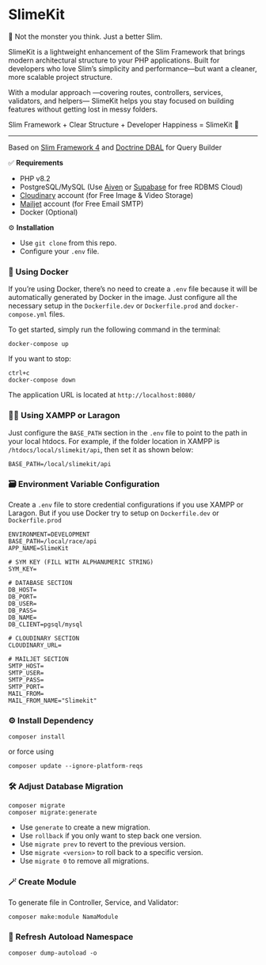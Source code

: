 # SlimeKit
💚 Not the monster you think. Just a better Slim.

SlimeKit is a lightweight enhancement of the Slim Framework that brings modern architectural structure to your PHP applications.
Built for developers who love Slim’s simplicity and performance—but want a cleaner, more scalable project structure.

With a modular approach —covering routes, controllers, services, validators, and helpers— SlimeKit helps you stay focused on building features without getting lost in messy folders.

Slim Framework + Clear Structure + Developer Happiness = SlimeKit 🚀

----

Based on [Slim Framework 4](https://www.slimframework.com/docs/v4/) and [Doctrine DBAL](https://www.doctrine-project.org/projects/dbal.html) for Query Builder

✅ **Requirements**
- PHP v8.2
- PostgreSQL/MySQL (Use [Aiven](https://aiven.io) or [Supabase](https://supabase.com) for free RDBMS Cloud)
- [Cloudinary](https://cloudinary.com) account (for Free Image & Video Storage)
- [Mailjet](https://mailjet.com) account (for Free Email SMTP)
- Docker (Optional)

⚙️ **Installation**
- Use `git clone` from this repo.
- Configure your `.env` file.

### 🚀 Using Docker
If you’re using Docker, there’s no need to create a `.env` file because it will be automatically generated by Docker in the image. Just configure all the necessary setup in the `Dockerfile.dev` or `Dockerfile.prod` and `docker-compose.yml` files.

To get started, simply run the following command in the terminal:
```
docker-compose up
```

If you want to stop:
```
ctrl+c
docker-compose down
```

The application URL is located at `http://localhost:8080/`

### 🧑‍💻 Using XAMPP or Laragon
Just configure the `BASE_PATH` section in the `.env` file to point to the path in your local htdocs. For example, if the folder location in XAMPP is `/htdocs/local/slimekit/api`, then set it as shown below:
```
BASE_PATH=/local/slimekit/api
```

### 🗃️ Environment Variable Configuration
Create a `.env` file to store credential configurations if you use XAMPP or Laragon. But if you use Docker try to setup on `Dockerfile.dev` or `Dockerfile.prod`
```
ENVIRONMENT=DEVELOPMENT
BASE_PATH=/local/race/api
APP_NAME=SlimeKit

# SYM KEY (FILL WITH ALPHANUMERIC STRING)
SYM_KEY=

# DATABASE SECTION
DB_HOST=
DB_PORT=
DB_USER=
DB_PASS=
DB_NAME=
DB_CLIENT=pgsql/mysql

# CLOUDINARY SECTION
CLOUDINARY_URL=

# MAILJET SECTION
SMTP_HOST=
SMTP_USER=
SMTP_PASS=
SMTP_PORT=
MAIL_FROM=
MAIL_FROM_NAME="Slimekit"
```

### ⚙️ Install Dependency
```
composer install
```
or force using
```
composer update --ignore-platform-reqs
```

### 🛠️ Adjust Database Migration
```
composer migrate
composer migrate:generate
```
- Use `generate` to create a new migration.
- Use `rollback` if you only want to step back one version.
- Use `migrate prev` to revert to the previous version.
- Use `migrate <version>` to roll back to a specific version.
- Use `migrate 0` to remove all migrations.

### 🪄 Create Module
To generate file in Controller, Service, and Validator:
```
composer make:module NamaModule
```

### 🔁 Refresh Autoload Namespace
```
composer dump-autoload -o
```